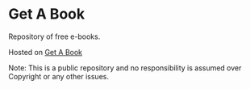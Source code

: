 # Get A Book
Repository of free e-books.

Hosted on [Get A Book](https://www.getabook.ml)

Note: This is a public repository and no responsibility is assumed over Copyright or any other issues.


